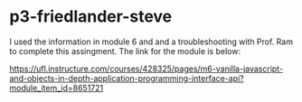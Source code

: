 # p3-friedlander-steve

I used the information in module 6 and and a troubleshooting with Prof. Ram to complete this assingment.
The link for the module is below:

https://ufl.instructure.com/courses/428325/pages/m6-vanilla-javascript-and-objects-in-depth-application-programming-interface-api?module_item_id=8651721